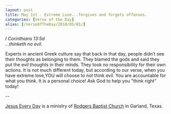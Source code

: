 ```yaml
---
layout: post
title: May 1st - Extreme Love...forgives and forgets offenses.
categories: [Verse of the Day]
alias: [/VerseOfTheDay/2010/05/01/]
---
```


_I Corinthians 13:5d  
...thinketh no evil._

Experts in ancient Greek culture say that back in that day, people
didn&rsquo;t see their thoughts as belonging to them. They blamed the
gods and said they put the evil thoughts in their minds. They took no
responsibility for their own actions. It is not much different today,
but according to our verse, when you have extreme love,YOU will choose
to not think evil. You are accountable for what you think. It is a
personal choice! Ask God to help you "think right" today!

 --

<a href=http://jesuseveryday.net>Jesus Every Day</a> is a ministry of <a href=http://rodgersbaptist.net>Rodgers Baptist Church</a> in Garland, Texas.
